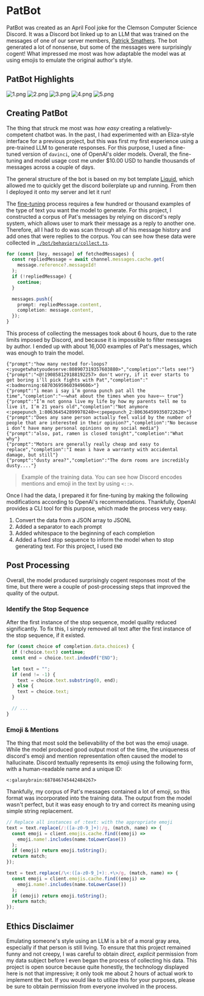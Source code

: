 # PatBot

PatBot was created as an April Fool joke for the Clemson Computer Science Discord. It was a Discord
bot linked up to an LLM that was trained on the messages of one of our server members, [Patrick
Smathers](https://github.com/smathep). The bot generated a lot of nonsense, but some of the messages
were surprisingly cogent! What impressed me most was how adaptable the model was at using emojis to
emulate the original author's style.

## PatBot Highlights

![1.png](screenshots/1.png) ![2.png](screenshots/2.png) ![3.png](screenshots/3.png)
![4.png](screenshots/4.png) ![5.png](screenshots/5.png)

## Creating PatBot

The thing that struck me most was _how easy_ creating a relatively-competent chatbot was. In the
past, I had experimented with an Eliza-style interface for a previous project, but this was first my
first experience using a pre-trained LLM to generate responses. For this purpose, I used a
fine-tuned version of `davinci`, one of OpenAI's older models. Overall, the fine-tuning and model
usage cost me under $10.00 USD to handle thousands of messages across a couple of days.

The general structure of the bot is based on my bot template
[Liquid](https://github.com/MayorMonty/liquid), which allowed me to quickly get the discord
boilerplate up and running. From then I deployed it onto my server and let it run!

The [fine-tuning](https://platform.openai.com/docs/guides/fine-tuning) process requires a few
hundred or thousand examples of the type of text you want the model to generate. For this project, I
constructed a corpus of Pat's messages by relying on discord's reply system, which allows user to
mark their message as a reply to another one. Therefore, all I had to do was scan through all of his
message history and add ones that were replies to the corpus. You can see how these data were
collected in [`./bot/behaviors/collect.ts`](./bot/behaviors/collect.ts).

```typescript
for (const [key, message] of fetchedMessages) {
  const repliedMessage = await channel.messages.cache.get(
    message.reference?.messageId!
  );
  if (!repliedMessage) {
    continue;
  }

  messages.push({
    prompt: repliedMessage.content,
    completion: message.content,
  });
}
```

This process of collecting the messages took about 6 hours, due to the rate limits imposed by
Discord, and because it is impossible to filter messages by author. I ended up with about 16,000
examples of Pat's messages, which was enough to train the model.

```JSONL
{"prompt":"how many nested for-loops? <:yougetwhatyoudeserve:808907319357603880>","completion":"lets see!"}
{"prompt":"<@!190858129188192257> don't worry, if it ever starts to get boring i'll pick fights with Pat","completion":"<:badmorning:687036959603949606>"}
{"prompt":"i mean i say i’m gonna punch pat all the time","completion":"~~what about the times when you have~~ true"}
{"prompt":"I’m not gonna live my life by how my parents tell me to live it, I’m 21 years old","completion":"Not anymore <:pepepunch_1:806364542899978240><:pepepunch_2:806364599350722620>"}
{"prompt":"Does any sane person actually feel valid by the number of people that are interested in their opinion?","completion":"No because i don’t have many personal opinions on my social media"}
{"prompt":"also, pat, ramen is closed tonight","completion":"What why"}
{"prompt":"Motors are generally really cheap and easy to replace","completion":"I mean i have a warranty with accidental damage, but still"}
{"prompt":"dusty area?","completion":"The dorm rooms are incredibly dusty...."}
```

> Example of the training data. You can see how Discord encodes mentions and emoji in the text by
> using `<::>`.

Once I had the data, I prepared it for fine-tuning by making the following modifications according
to OpenAI's recommendations. Thankfully, OpenAI provides a CLI tool for this purpose, which made the
process very easy.

1. Convert the data from a JSON array to JSONL
2. Added a separator to each prompt
3. Added whitespace to the beginning of each completion
4. Added a fixed stop sequence to inform the model when to stop generating text. For this project, I
   used `END`

## Post Processing

Overall, the model produced surprisingly cogent responses most of the time, but there were a couple
of post-processing steps that improved the quality of the output.

### Identify the Stop Sequence

After the first instance of the stop sequence, model quality reduced significantly. To fix this, I
simply removed all text after the first instance of the stop sequence, if it existed.

```typescript
for (const choice of completion.data.choices) {
  if (!choice.text) continue;
  const end = choice.text.indexOf("END");

  let text = "";
  if (end != -1) {
    text = choice.text.substring(0, end);
  } else {
    text = choice.text;
  }

  // ...
}
```

### Emoji & Mentions

The thing that most sold the believability of the bot was the emoji usage. While the model produced
good output most of the time, the uniqueness of discord's emoji and mention representation often
caused the model to hallucinate. Discord textually represents its emoji using the following form,
with a human-readable name and a unique ID:

```
<:galaxybrain:687846745442484267>
```

Thankfully, my corpus of Pat's messages contained a lot of emoji, so this format was incorporated
into the training data. The output from the model wasn't perfect, but it was easy enough to try and
correct its meaning using simple string replacement.

```typescript
// Replace all instances of :text: with the appropriate emoji
text = text.replace(/:([a-z0-9_]+):/g, (match, name) => {
  const emoji = client.emojis.cache.find((emoji) =>
    emoji.name!.includes(name.toLowerCase())
  );
  if (emoji) return emoji.toString();
  return match;
});

text = text.replace(/\<:([a-z0-9_]+):.+\>/g, (match, name) => {
  const emoji = client.emojis.cache.find((emoji) =>
    emoji.name!.includes(name.toLowerCase())
  );
  if (emoji) return emoji.toString();
  return match;
});
```

## Ethics Disclaimer

Emulating someone's style using an LLM is a bit of a moral gray area, especially if that person is
still living. To ensure that this project remained funny and not creepy, I was careful to obtain
_direct, explicit_ permission from my data subject before I even began the process of collecting his
data. This project is open source because quite honestly, the technology displayed here is not that
impressive; it only took me about 2 hours of actual work to implement the bot. If you would like to
utilize this for your purposes, please be sure to obtain permission from everyone involved in the
process.
